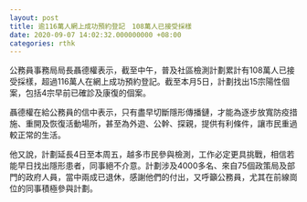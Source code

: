 ```yaml
---
layout: post
title: 逾116萬人網上成功預約登記　108萬人已接受採樣
date: 2020-09-07 14:02:32.000000000 +08:00
categories: rthk
---
```


公務員事務局局長聶德權表示，截至中午，普及社區檢測計劃累計有108萬人已接受採樣，超過116萬人在網上成功預約登記。截至本月5日，計劃找出15宗陽性個案，包括4宗早前已確診及康復的個案。

聶德權在給公務員的信中表示，只有盡早切斷隱形傳播鏈，才能為逐步放寬防疫措施、重開及恢復活動場所，甚至為外遊、公幹、探親，提供有利條件，讓市民重過較正常的生活。

他又說，計劃延長4日至本周五，越多市民參與檢測，工作必定更具挑戰，相信若能早日找出隱形患者，同事絕不介意。計劃涉及4000多名、來自75個政策局及部門的政府人員，當中兩成已退休，感謝他們的付出，又呼籲公務員，尤其在前線崗位的同事積極參與計劃。
